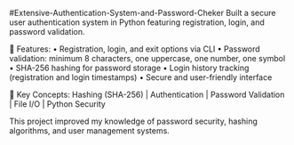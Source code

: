 #Extensive-Authentication-System-and-Password-Cheker
Built a secure user authentication system in Python featuring registration, login, and password validation.

🧩 Features:
• Registration, login, and exit options via CLI
• Password validation: minimum 8 characters, one uppercase, one number, one symbol
• SHA-256 hashing for password storage
• Login history tracking (registration and login timestamps)
• Secure and user-friendly interface

🧠 Key Concepts:
Hashing (SHA-256) | Authentication | Password Validation | File I/O | Python Security

This project improved my knowledge of password security, hashing algorithms, and user management systems.
